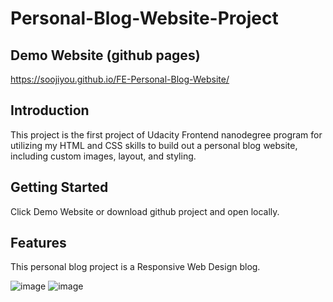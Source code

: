 # Personal-Blog-Website-Project

## Demo Website (github pages)
https://soojiyou.github.io/FE-Personal-Blog-Website/


## Introduction
This project is the first project of Udacity Frontend nanodegree program for utilizing my HTML and CSS skills to build out a personal blog website, including custom images, layout, and styling.

## Getting Started

Click Demo Website or download github project and open locally.

## Features

This personal blog project is a Responsive Web Design blog. 



![image](https://user-images.githubusercontent.com/79179847/229445874-62f6f76f-df88-41a2-99bf-f49a4435dda9.png)
![image](https://user-images.githubusercontent.com/79179847/229446166-315c6b65-22ca-4079-b963-27b1c326f729.png)
